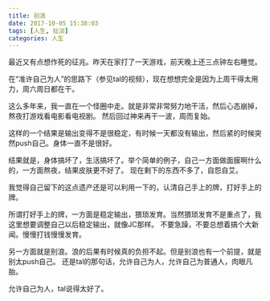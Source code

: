 ```yaml
---
title: 别浪
date: 2017-10-05 15:38:03
tags: [人生, 扯淡]
categories: 人生
---
```


最近又有点想作死的征兆。昨天在家打了一天游戏，前天晚上还三点钟左右睡觉。

在“准许自己为人”的思路下（参见tal的视频），现在想想完全是因为上周干得太用力，周六周日都在干。

这么多年来，我一直在一个怪圈中走。就是非常非常努力地干活，然后心态崩掉，熬夜打游戏看电影看电视剧。
然后回过神来再干一波，周而复始。

这样的一个结果是输出变得不是很稳定，有时候一天都没有输出，然后紧的时候突然push自己。身体一直不是很好。

结果就是，身体搞坏了，生活搞坏了。举个简单的例子，自己一方面做面膜啊什么的，一方面熬夜，结果皮肤更不好了。
现在剩下的东西不多了，自怨自艾。

我觉得自己留下的这点遗产还是可以利用一下的，认清自己手上的牌，打好手上的牌。

所谓打好手上的牌，一方面是稳定输出，猥琐发育。当然猥琐发育不是重点了，我这里想要调整自己以后稳定输出，就像JC那样。
不要急躁，不要总想着搞个大新闻。慢慢打钱慢慢发育。

另一方面就是别浪。浪的后果有时候真的负担不起。但是别浪也有一个前提，就是别太push自己。
还是tal的那句话，允许自己为人，允许自己为普通人，肉眼凡胎。

允许自己为人，tal说得太好了。
